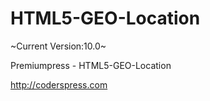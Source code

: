 # HTML5-GEO-Location
~Current Version:10.0~

Premiumpress - HTML5-GEO-Location

http://coderspress.com